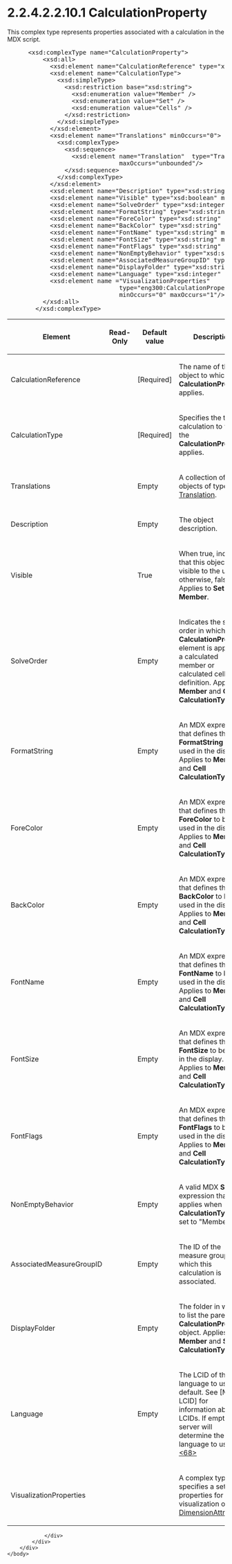<html dir="LTR" xmlns:mshelp="http://msdn.microsoft.com/mshelp" xmlns:ddue="http://ddue.schemas.microsoft.com/authoring/2003/5" xmlns:xlink="http://www.w3.org/1999/xlink" xmlns:tool="http://www.microsoft.com/tooltip">
    <head>
        <meta http-equiv="Content-Type" content="text/html; CHARSET=utf-8"></meta>
        <meta name="save" content="history"></meta>
        <title>2.2.4.2.2.10.1 CalculationProperty</title>
        <xml>
            <mshelp:toctitle title="2.2.4.2.2.10.1 CalculationProperty"></mshelp:toctitle>
            <mshelp:rltitle title="[MS-SSAS]: CalculationProperty"></mshelp:rltitle>
            <mshelp:keyword index="A" term="c8972c10-d6ac-4147-ad56-82ba97632999"></mshelp:keyword>
            <mshelp:attr name="DCSext.ContentType" value="open specification"></mshelp:attr>
            <mshelp:attr name="AssetID" value="c8972c10-d6ac-4147-ad56-82ba97632999"></mshelp:attr>
            <mshelp:attr name="TopicType" value="kbRef"></mshelp:attr>
            <mshelp:attr name="DCSext.Title" value="[MS-SSAS]: CalculationProperty" />
        </xml>
    </head>
    <body>
        <div id="header">
            <h1 class="heading">2.2.4.2.2.10.1 CalculationProperty</h1>
        </div>
        <div id="mainSection">
            <div id="mainBody">
                <div id="allHistory" class="saveHistory"></div>
                <div id="sectionSection0" class="section" name="collapseableSection">
                    

<p>This complex type represents properties associated with a
calculation in the MDX script.</p>

<dl>
<dd>
<div><pre> &lt;xsd:complexType name=&quot;CalculationProperty&quot;&gt;
     &lt;xsd:all&gt;
       &lt;xsd:element name=&quot;CalculationReference&quot; type=&quot;xsd:string&quot;/&gt;
       &lt;xsd:element name=&quot;CalculationType&quot;&gt;
         &lt;xsd:simpleType&gt;
           &lt;xsd:restriction base=&quot;xsd:string&quot;&gt;
             &lt;xsd:enumeration value=&quot;Member&quot; /&gt;
             &lt;xsd:enumeration value=&quot;Set&quot; /&gt;
             &lt;xsd:enumeration value=&quot;Cells&quot; /&gt;
           &lt;/xsd:restriction&gt;
         &lt;/xsd:simpleType&gt;
       &lt;/xsd:element&gt;
       &lt;xsd:element name=&quot;Translations&quot; minOccurs=&quot;0&quot;&gt;
         &lt;xsd:complexType&gt;
           &lt;xsd:sequence&gt;
             &lt;xsd:element name=&quot;Translation&quot;  type=&quot;Translation&quot; minOccurs=&quot;0&quot;
                          maxOccurs=&quot;unbounded&quot;/&gt;
           &lt;/xsd:sequence&gt;
         &lt;/xsd:complexType&gt;
       &lt;/xsd:element&gt;
       &lt;xsd:element name=&quot;Description&quot; type=&quot;xsd:string&quot; minOccurs=&quot;0&quot;/&gt;
       &lt;xsd:element name=&quot;Visible&quot; type=&quot;xsd:boolean&quot; minOccurs=&quot;0&quot;/&gt;
       &lt;xsd:element name=&quot;SolveOrder&quot; type=&quot;xsd:integer&quot; minOccurs=&quot;0&quot;/&gt;
       &lt;xsd:element name=&quot;FormatString&quot; type=&quot;xsd:string&quot; minOccurs=&quot;0&quot;/&gt;
       &lt;xsd:element name=&quot;ForeColor&quot; type=&quot;xsd:string&quot; minOccurs=&quot;0&quot;/&gt;
       &lt;xsd:element name=&quot;BackColor&quot; type=&quot;xsd:string&quot; minOccurs=&quot;0&quot;/&gt;
       &lt;xsd:element name=&quot;FontName&quot; type=&quot;xsd:string&quot; minOccurs=&quot;0&quot;/&gt;
       &lt;xsd:element name=&quot;FontSize&quot; type=&quot;xsd:string&quot; minOccurs=&quot;0&quot;/&gt;
       &lt;xsd:element name=&quot;FontFlags&quot; type=&quot;xsd:string&quot; minOccurs=&quot;0&quot;/&gt;
       &lt;xsd:element name=&quot;NonEmptyBehavior&quot; type=&quot;xsd:string&quot; minOccurs=&quot;0&quot;/&gt;
       &lt;xsd:element name=&quot;AssociatedMeasureGroupID&quot; type=&quot;xsd:string&quot; minOccurs=&quot;0&quot;/&gt;
       &lt;xsd:element name=&quot;DisplayFolder&quot; type=&quot;xsd:string&quot; minOccurs=&quot;0&quot;/&gt;
       &lt;xsd:element name=&quot;Language&quot; type=&quot;xsd:integer&quot; minOccurs=&quot;0&quot;/&gt;
       &lt;xsd:element name =&quot;VisualizationProperties&quot; 
                          type=&quot;eng300:CalculationPropertiesVisualizationProperties&quot; 
                          minOccurs=&quot;0&quot; maxOccurs=&quot;1&quot;/&gt;
     &lt;/xsd:all&gt;
   &lt;/xsd:complexType&gt;
</pre></div>
</dd></dl>

<table>
 <thead>
  <tr>
   <th>
   <p>Element</p>
   </th>
   <th>
   <p>Read-Only</p>
   </th>
   <th>
   <p>Default value</p>
   </th>
   <th>
   <p>Description</p>
   </th>
  </tr>
 </thead>
 <tr>
  <td>
  <p>CalculationReference</p>
  </td>
  <td>
  <p> </p>
  </td>
  <td>
  <p>[Required]</p>
  </td>
  <td>
  <p>The name of the object to which the <b>CalculationProperty</b>
  applies.</p>
  </td>
 </tr>
 <tr>
  <td>
  <p>CalculationType</p>
  </td>
  <td>
  <p> </p>
  </td>
  <td>
  <p>[Required]</p>
  </td>
  <td>
  <p>Specifies the type of calculation to which the <b>CalculationProperty</b>
  applies.</p>
  </td>
 </tr>
 <tr>
  <td>
  <p>Translations</p>
  </td>
  <td>
  <p> </p>
  </td>
  <td>
  <p>Empty</p>
  </td>
  <td>
  <p>A collection of objects of type <a href="f98d69b2-210d-4b96-a77c-effa8052b95e.md">Translation</a>.</p>
  </td>
 </tr>
 <tr>
  <td>
  <p>Description</p>
  </td>
  <td>
  <p> </p>
  </td>
  <td>
  <p>Empty</p>
  </td>
  <td>
  <p>The object description.</p>
  </td>
 </tr>
 <tr>
  <td>
  <p>Visible</p>
  </td>
  <td>
  <p> </p>
  </td>
  <td>
  <p>True</p>
  </td>
  <td>
  <p>When true, indicates that this object is visible to
  the user; otherwise, false. Applies to <b>Set</b> and <b>Member</b>.</p>
  </td>
 </tr>
 <tr>
  <td>
  <p>SolveOrder</p>
  </td>
  <td>
  <p> </p>
  </td>
  <td>
  <p>Empty</p>
  </td>
  <td>
  <p>Indicates the solve order in which the <b>CalculationProperty</b>
  element is applied to a calculated member or calculated cell definition.
  Applies to <b>Member</b> and <b>Cell</b> <b>CalculationType</b>.</p>
  </td>
 </tr>
 <tr>
  <td>
  <p>FormatString</p>
  </td>
  <td>
  <p> </p>
  </td>
  <td>
  <p>Empty</p>
  </td>
  <td>
  <p>An MDX expression that defines the <b>FormatString</b>
  to be used in the display. Applies to <b>Member</b> and <b>Cell</b> <b>CalculationType</b>.</p>
  </td>
 </tr>
 <tr>
  <td>
  <p>ForeColor</p>
  </td>
  <td>
  <p> </p>
  </td>
  <td>
  <p>Empty</p>
  </td>
  <td>
  <p>An MDX expression that defines the <b>ForeColor</b> to
  be used in the display. Applies to <b>Member</b> and <b>Cell</b> <b>CalculationType</b>.</p>
  </td>
 </tr>
 <tr>
  <td>
  <p>BackColor</p>
  </td>
  <td>
  <p> </p>
  </td>
  <td>
  <p>Empty</p>
  </td>
  <td>
  <p>An MDX expression that defines the <b>BackColor</b> to
  be used in the display. Applies to <b>Member</b> and <b>Cell</b> <b>CalculationType</b>.</p>
  </td>
 </tr>
 <tr>
  <td>
  <p>FontName</p>
  </td>
  <td>
  <p> </p>
  </td>
  <td>
  <p>Empty</p>
  </td>
  <td>
  <p>An MDX expression that defines the <b>FontName</b> to
  be used in the display. Applies to <b>Member</b> and <b>Cell</b> <b>CalculationType</b>.</p>
  </td>
 </tr>
 <tr>
  <td>
  <p>FontSize</p>
  </td>
  <td>
  <p> </p>
  </td>
  <td>
  <p>Empty</p>
  </td>
  <td>
  <p>An MDX expression that defines the <b>FontSize</b> to
  be used in the display. Applies to <b>Member</b> and <b>Cell</b> <b>CalculationType</b>.</p>
  </td>
 </tr>
 <tr>
  <td>
  <p>FontFlags</p>
  </td>
  <td>
  <p> </p>
  </td>
  <td>
  <p>Empty</p>
  </td>
  <td>
  <p>An MDX expression that defines the <b>FontFlags</b> to
  be used in the display. Applies to <b>Member</b> and <b>Cell</b> <b>CalculationType</b>.</p>
  </td>
 </tr>
 <tr>
  <td>
  <p>NonEmptyBehavior</p>
  </td>
  <td>
  <p> </p>
  </td>
  <td>
  <p>Empty</p>
  </td>
  <td>
  <p>A valid MDX <b>Set</b> expression that only applies
  when <b>CalculationType</b> is set to &quot;Member&quot;.</p>
  </td>
 </tr>
 <tr>
  <td>
  <p>AssociatedMeasureGroupID</p>
  </td>
  <td>
  <p> </p>
  </td>
  <td>
  <p>Empty</p>
  </td>
  <td>
  <p>The ID of the measure group with which this
  calculation is associated.</p>
  </td>
 </tr>
 <tr>
  <td>
  <p>DisplayFolder</p>
  </td>
  <td>
  <p> </p>
  </td>
  <td>
  <p>Empty</p>
  </td>
  <td>
  <p>The folder in which to list the parent <b>CalculationProperty</b>
  object. Applies to <b>Member</b> and <b>Set</b> <b>CalculationType</b>.</p>
  </td>
 </tr>
 <tr>
  <td>
  <p>Language</p>
  </td>
  <td>
  <p> </p>
  </td>
  <td>
  <p>Empty</p>
  </td>
  <td>
  <p>The LCID of the language to use by default. See <mshelp:link keywords="70feba9f-294e-491e-b6eb-56532684c37f" tabindex="0">[MS-LCID]</mshelp:link>
  for information about LCIDs. If empty, the server will determine the language
  to use.<a id="Appendix_A_Target_68"></a><a href="b9ac4859-2662-44ca-b131-9addd8b953dc.md#Appendix_A_68" aria-label="Product behavior note 68">&lt;68&gt;</a></p>
  </td>
 </tr>
 <tr>
  <td>
  <p>VisualizationProperties</p>
  </td>
  <td>
  <p> </p>
  </td>
  <td>
  <p> </p>
  </td>
  <td>
  <p>A complex type that specifies a set of properties for
  visualization of the <a href="2865fe4f-5fbb-4ae6-b0cf-811b32b4a139.md">DimensionAttribute</a>.</p>
  </td>
 </tr>
</table>

<p> </p>


                </div>
            </div>
        </div>
    </body>
</html>